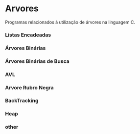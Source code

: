 # Arvores

Programas relacionados à utilização de árvores na linguagem C. 

### Listas Encadeadas
### Árvores Binárias
### Árvores Binárias de Busca
### AVL
### Arvore Rubro Negra
### BackTracking
### Heap
### other
